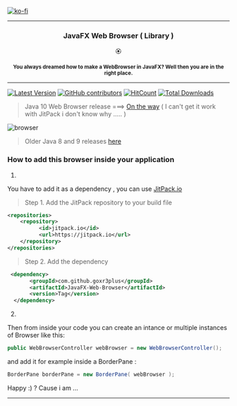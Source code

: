 [![ko-fi](https://ko-fi.com/img/githubbutton_sm.svg)](https://ko-fi.com/Q5Q3WBIC)

---

<h3 align="center" > JavaFX Web Browser ( Library )</h3>
<p align="center">
🏵
</p>
<p align="center"> 
<sup>
<b> You always dreamed how to make a WebBrowser in JavaFX? Well then you are in the right place.  </b>
</sup>
</p>

---

[![Latest Version](https://img.shields.io/github/release/goxr3plus/JavaFX-Web-Browser.svg?style=flat-square)](https://github.com/goxr3plus/JavaFX-Web-Browser/releases)
[![GitHub contributors][contributors-image]][contributors-url]
[![HitCount](http://hits.dwyl.io/goxr3plus/JavaFX-Web-Browser.svg)](http://hits.dwyl.io/goxr3plus/JavaFX-Web-Browser)
[![Total Downloads](https://img.shields.io/github/downloads/goxr3plus/JavaFX-Web-Browser/total.svg)](https://github.com/goxr3plus/JavaFX-Web-Browser/releases)

[contributors-url]: https://github.com/goxr3plus/JavaFX-Web-Browser/graphs/contributors
[contributors-image]: https://img.shields.io/github/contributors/goxr3plus/JavaFX-Web-Browser.svg
[browser-jitpack-url]: https://jitpack.io/#goxr3plus/JavaFX-Web-Browser


>Java 10 Web Browser release ===> [On the way](https://github.com/goxr3plus/JavaFX-Web-Browser/releases) ( I can't get it work with JitPack i don't know why ..... ) 

![browser](https://user-images.githubusercontent.com/20374208/49159861-1d466d00-f32e-11e8-8718-d6b2b3d41b42.jpg)

> Older Java 8 and 9 releases [here](https://github.com/goxr3plus/JavaFX-Web-Browser/wiki/Java-8-and-9-Releases)


### How to add this browser inside your application 


1.

You have to add it as a dependency , you can use [JitPack.io][browser-jitpack-url]

> Step 1. Add the JitPack repository to your build file

```XML
<repositories>
	<repository>
		  <id>jitpack.io</id>
		  <url>https://jitpack.io</url>
	</repository>
</repositories>

```

> Step 2. Add the dependency

```xml
 <dependency>
	   <groupId>com.github.goxr3plus</groupId>
	   <artifactId>JavaFX-Web-Browser</artifactId>
	   <version>Tag</version>
  </dependency>
```

2. 

Then from inside your code you can create an intance or multiple instances of Browser like this:

``` JAVA
public WebBrowserController webBrowser = new WebBrowserController();
```

and add it for example inside a BorderPane :

```JAVA
BorderPane borderPane = new BorderPane( webBrowser );
```

Happy :) ?  Cause i am ...

---


